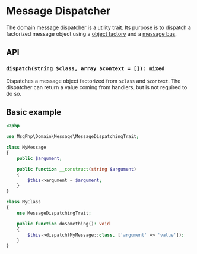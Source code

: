 # Message Dispatcher

The domain message dispatcher is a utility trait. Its purpose is to dispatch a factorized message object using a
[object factory](../ddd/factory/object.md) and a [message bus](message-bus.md).

## API

### `dispatch(string $class, array $context = []): mixed`

Dispatches a message object factorized from `$class` and `$context`. The dispatcher can return a value coming from
handlers, but is not required to do so.

## Basic example

```php
<?php

use MsgPhp\Domain\Message\MessageDispatchingTrait;

class MyMessage
{
    public $argument;

    public function __construct(string $argument)
    {
        $this->argument = $argument;
    }
}

class MyClass
{
    use MessageDispatchingTrait;

    public function doSomething(): void
    {
        $this->dispatch(MyMessage::class, ['argument' => 'value']);
    }
}
```
